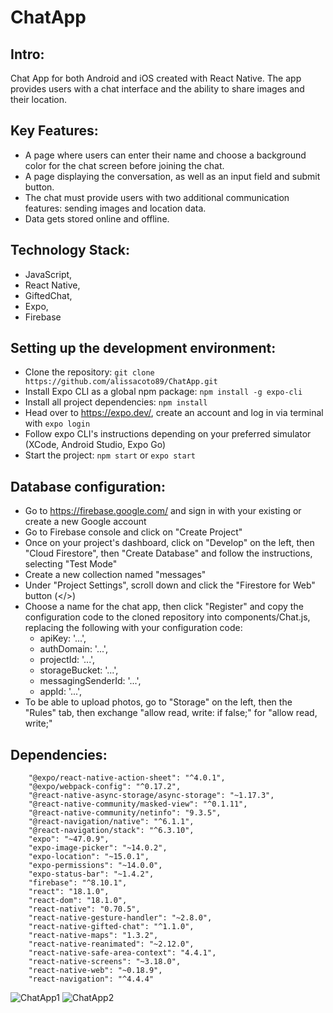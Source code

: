 # ChatApp 

## Intro:
Chat App for both Android and iOS created with React Native. The app provides users with a chat interface and the ability to share images and their location.

## Key Features:

- A page where users can enter their name and choose a background color for the chat screen before joining the chat.
- A page displaying the conversation, as well as an input field and submit button.
- The chat must provide users with two additional communication features: sending images and location data.
- Data gets stored online and offline.

## Technology Stack:

- JavaScript, 
- React Native, 
- GiftedChat, 
- Expo, 
- Firebase

## Setting up the development environment:

- Clone the repository: `git clone https://github.com/alissacoto89/ChatApp.git`
- Install Expo CLI as a global npm package: `npm install -g expo-cli`
- Install all project dependencies: `npm install`
- Head over to https://expo.dev/, create an account and log in via terminal with `expo login`
- Follow expo CLI's instructions depending on your preferred simulator (XCode, Android Studio, Expo Go)
- Start the project: `npm start` or `expo start`

## Database configuration:

- Go to https://firebase.google.com/ and sign in with your existing or create a new Google account
- Go to Firebase console and click on "Create Project"
- Once on your project's dashboard, click on "Develop" on the left, then "Cloud Firestore", then "Create Database" and follow the instructions, selecting "Test Mode"
- Create a new collection named "messages"
- Under "Project Settings", scroll down and click the "Firestore for Web" button (</>)
- Choose a name for the chat app, then click "Register" and copy the configuration code to the cloned repository into components/Chat.js, replacing the following with your configuration code:
  - apiKey: '...',
  - authDomain: '...',
  - projectId: '...',
  - storageBucket: '...',
  - messagingSenderId: '...',
  - appId: '...',
- To be able to upload photos, go to "Storage" on the left, then the "Rules" tab, then exchange "allow read, write: if false;" for "allow read, write;"

## Dependencies:

```
    "@expo/react-native-action-sheet": "^4.0.1",
    "@expo/webpack-config": "^0.17.2",
    "@react-native-async-storage/async-storage": "~1.17.3",
    "@react-native-community/masked-view": "^0.1.11",
    "@react-native-community/netinfo": "9.3.5",
    "@react-navigation/native": "^6.1.1",
    "@react-navigation/stack": "^6.3.10",
    "expo": "~47.0.9",
    "expo-image-picker": "~14.0.2",
    "expo-location": "~15.0.1",
    "expo-permissions": "~14.0.0",
    "expo-status-bar": "~1.4.2",
    "firebase": "^8.10.1",
    "react": "18.1.0",
    "react-dom": "18.1.0",
    "react-native": "0.70.5",
    "react-native-gesture-handler": "~2.8.0",
    "react-native-gifted-chat": "^1.1.0",
    "react-native-maps": "1.3.2",
    "react-native-reanimated": "~2.12.0",
    "react-native-safe-area-context": "4.4.1",
    "react-native-screens": "~3.18.0",
    "react-native-web": "~0.18.9",
    "react-navigation": "^4.4.4"
 ```

![ChatApp1](https://user-images.githubusercontent.com/109038162/211649959-b2d20e29-417b-4845-b2ff-ec2acd2a1514.jpg)
![ChatApp2](https://user-images.githubusercontent.com/109038162/211649977-e9205661-5f28-4522-bb71-ed62b813a86c.jpg)
